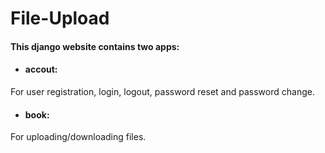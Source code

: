 # File-Upload
#### This django website contains two apps:

* #### accout: 
For user registration, login, logout, password reset and password change.

* #### book: 
For uploading/downloading files.

